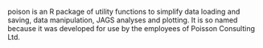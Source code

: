 poison is an R package of utility functions to simplify data loading and saving, data manipulation, JAGS analyses and plotting. It is so named because it was developed for use by the employees of Poisson Consulting Ltd.